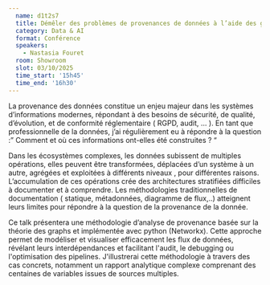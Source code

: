 ```yaml
---
  name: d1t2s7
  title: Démêler des problèmes de provenances de données à l’aide des graphs
  category: Data & AI
  format: Conférence
  speakers: 
    - Nastasia Fouret
  room: Showroom
  slot: 03/10/2025
  time_start: '15h45'
  time_end: '16h30'
---
```

La provenance des données constitue un enjeu majeur dans les systèmes d’informations modernes, répondant à des besoins de sécurité, de qualité, d’évolution, et de conformité réglementaire ( RGPD, audit, … ). En tant que professionnelle de la données, j’ai régulièrement eu à répondre à la question :” Comment et où ces informations ont-elles été construites ? “

Dans les écosystèmes complexes, les données subissent de multiples opérations, elles peuvent être transformées, déplacées d’un système à un autre, agrégées et exploitées à différents niveaux , pour différentes raisons. L’accumulation de ces opérations crée des architectures stratifiées difficiles à documenter et à comprendre. Les méthodologies traditionnelles de documentation ( statique, métadonnées, diagramme de flux,..) atteignent leurs limites pour répondre à la question de la provenance de la donnée.

Ce talk présentera une méthodologie d’analyse de provenance basée sur la théorie des graphs et implémentée avec python (Networkx). Cette approche permet de modéliser et visualiser efficacement les flux de données, révélant leurs interdépendances et facilitant l'audit, le debugging ou l'optimisation des pipelines. J'illustrerai cette méthodologie à travers des cas concrets, notamment un rapport analytique complexe comprenant des centaines de variables issues de sources multiples.